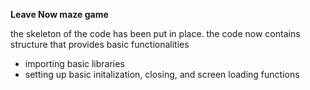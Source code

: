 **Leave Now maze game**

the skeleton of the code has been put in place. the code now contains structure that provides basic functionalities
<ul>
<li> importing basic libraries</li>
<li> setting up basic initalization, closing, and screen loading functions </li>
</ul>